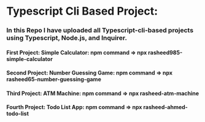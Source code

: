 # Typescript Cli Based Project:
### In this Repo I have uploaded all Typescript-cli-based projects using Typescript, Node.js, and Inquirer.
#### First Project: Simple Calculator: npm command => npx rasheed985-simple-calculator
#### Second Project: Number Guessing Game: npm command => npx rasheed65-number-guessing-game
#### Third Project: ATM Machine: npm command => npx rasheed-atm-machine
#### Fourth Project: Todo List App: npm command => npx rasheed-ahmed-todo-list

